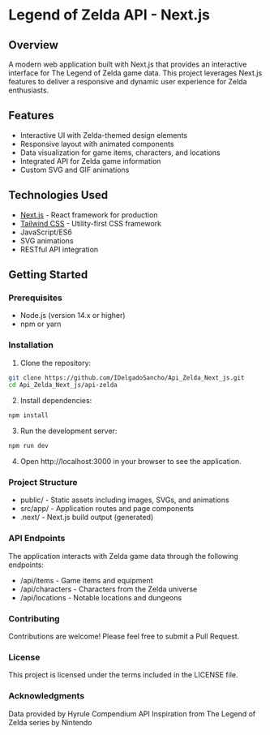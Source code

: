 # Legend of Zelda API - Next.js

## Overview
A modern web application built with Next.js that provides an interactive interface for The Legend of Zelda game data. This project leverages Next.js features to deliver a responsive and dynamic user experience for Zelda enthusiasts.

## Features
- Interactive UI with Zelda-themed design elements
- Responsive layout with animated components
- Data visualization for game items, characters, and locations
- Integrated API for Zelda game information
- Custom SVG and GIF animations

## Technologies Used
- [Next.js](https://nextjs.org/) - React framework for production
- [Tailwind CSS](https://tailwindcss.com/) - Utility-first CSS framework
- JavaScript/ES6
- SVG animations
- RESTful API integration

## Getting Started

### Prerequisites
- Node.js (version 14.x or higher)
- npm or yarn

### Installation
1. Clone the repository:
```bash
git clone https://github.com/IDelgadoSancho/Api_Zelda_Next_js.git
cd Api_Zelda_Next_js/api-zelda
```

2. Install dependencies:
```bash
npm install
```

3. Run the development server:
```bash
npm run dev
```

4. Open http://localhost:3000 in your browser to see the application.

### Project Structure
- public/ - Static assets including images, SVGs, and animations
- src/app/ - Application routes and page components
- .next/ - Next.js build output (generated)

### API Endpoints
The application interacts with Zelda game data through the following endpoints:

- /api/items - Game items and equipment
- /api/characters - Characters from the Zelda universe
- /api/locations - Notable locations and dungeons

### Contributing
Contributions are welcome! Please feel free to submit a Pull Request.

### License
This project is licensed under the terms included in the LICENSE file.

### Acknowledgments
Data provided by Hyrule Compendium API
Inspiration from The Legend of Zelda series by Nintendo
